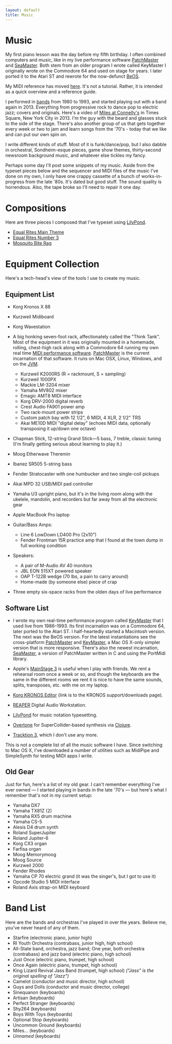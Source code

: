 ```yaml
---
layout: default
title: Music
---
```


# Music

My first piano lesson was the day before my fifth birthday. I often combined
computers and music, like in my live performance
software [PatchMaster](https://patchmaster.org/)
and [SeaMaster](https://github.com/jimm/seamaster). Both stem from an older
program I wrote called KeyMaster I originally wrote on the Commodore 64 and
used on stage for years. I later ported it to the Atari ST and rewrote for
the now-defunct [BeOS](https://en.wikipedia.org/wiki/BeOS).

My MIDI reference has moved [here](midi_ref.html). It's not a tutorial.
Rather, it is intended as a quick overview and a reference guide.

I performed in [bands](#band-list) from 1980 to 1993, and started playing
out with a band again in 2013. Everything from progressive rock to dance pop
to electric jazz; covers and originals. Here's a video of
[Miles at Connelly's](https://www.youtube.com/watch?v=t5yU0mX-u4w) in Times
Square, New York City in 2013. I'm the guy with the beard and glasses stuck
to the side of the stage. There's also another group of us that gets
together every week or two to jam and learn songs from the '70's - today
that we like and can put our own spin on.

I write different kinds of stuff. Most of it is funk/dance/pop, but I also
dabble in orchestral, Sondheim-esque pieces, game show themes, thirty-second
newsroom background music, and whatever else tickles my fancy.

Perhaps some day I'll post some snippets of my music. Aside from the typeset
pieces below and the sequencer and MIDI files of the music I've done on my
own, I only have one crappy cassette of a bunch of works-in-progress from
the late '80s. It's dated but good stuff. The sound quality is horrendous.
Also, the tape broke so I'll need to repair it one day.

# Compositions

Here are three pieces I composed that I've typeset using
[LilyPond](http://lilypond.org/web/).

- [Equal Rites Main Theme](music/main_theme_piano.pdf)
- [Equal Rites Number 3](music/equal_rites_3.pdf)
- [Mosquito Bite Rag](music/mosquito_bite_rag.pdf)

# Equipment Collection

Here's a tech-head's view of the tools I use to create my music.

## Equipment List

- Korg Kronos X 88

- Kurzweil Midiboard

- Korg Wavestation

- A big honking seven-foot rack, affectionately called the "Think Tank".
  Most of the equipment in it was originally mounted in a homemade, rolling,
  chest-high rack along with a Commodore 64 running my own real
  time
  [MIDI performance software](projects/keymaster/index.html).
  [PatchMaster](http://patchmaster.org/) is the current incarnation of that
  software. It runs on Mac OSX, Linux, Windows, and on
  the [JVM](http://en.wikipedia.org/wiki/Java_virtual_machine).
  - Kurzweil K2000RS (R = rackmount, S = sampling)
  - Kurzweil 1000PX
  - Mackie LM-3204 mixer
  - Yamaha MV802 mixer
  - Emagic AMT8 MIDI interface
  - Korg DRV-2000 digital reverb
  - Crest Audio FA901 power amp
  - Two rack-mount power strips
  - Custom patch bay with 12 1/2", 6 MIDI, 4 XLR, 2 1/2" TRS
  - Akai ME10D MIDI "digital delay" (echoes MIDI data, optionally
    transposing it up/down one octave)

- Chapman Stick, 12-string Grand Stick&mdash;5 bass, 7 treble, classic
  tuning (I'm finally getting serious about learning to play it.)

- Moog Etherwave Theremin

- Ibanez SR505 5-string bass

- Fender Stratocaster with one humbucker and two single-coil pickups

- Akai MPD 32 USB/MIDI pad controller

- Yamaha U3 upright piano, but it's in the living room along with the
  ukelele, mandolin, and recorders but far away from all the electronic
  gear

- Apple MacBook Pro laptop

- Guitar/Bass Amps:
  - Line 6 LowDown LD400 Pro (2x10")
  - Fender Frontman 15R practice amp that I found at the town dump in
    full working condition

- Speakers:
  - A pair of M-Audio AV 40 monitors
  - JBL EON 515XT powered speaker
  - OAP T-122B wedge (70 lbs, a pain to carry around)
  - Home-made (by someone else) piece of crap

- Three empty six-space racks from the olden days of live
    performance

## Software List

- I wrote my own real-time performance program called
  [KeyMaster](projects/keymaster/index.html) that I used live from
  1986&ndash;1993. Its first incarnation was on a Commodore 64, later ported
  to the Atari ST. I half-heartedly started a Macintosh version. The next
  was the BeOS version. For the latest instantiations see the cross-platform
  [PatchMaster](http://www.patchmaster.org/) and
  [KeyMaster](http://jimm.github.io/keymaster/), a Mac OS X-only simpler
  version that is more responsive. There's also the newest incarnation,
  [SeaMaster](https://github.com/jimm/seamaster), a version of PatchMaster
  written in C and using the PortMidi library.

- Apple's [MainStage 3](http://www.apple.com/mainstage/) is useful when I
  play with friends. We rent a rehearsal room once a week or so, and though
  the keyboards are the same in the different rooms we rent it is nice to
  have the same sounds, splits, transposes, etc. with me on my laptop.

- [Korg KRONOS Editor](https://shop.korg.com/kronosSupport)
  (link is to the KRONOS support/downloads page).

- [REAPER](http://reaper.fm/) Digital Audio Workstation.

- [LilyPond](http://lilypond.org/web/) for music notation typesetting.

- [Overtone](http://overtone.github.com/) for SuperCollider-based synthesis
   via [Clojure](http://clojure.org/).

- [Tracktion 3](http://www.mackie.com/products/tracktion3/index.html), which
  I don't use any more.

This is not a complete list of all the music software I have. Since
switching to Mac OS X, I've downloaded a number of utilities such as
MidiPipe and SimpleSynth for testing MIDI apps I write.

## Old Gear

Just for fun, here's a list of my old gear. I can't remember everything I've
ever owned &mdash; I started playing in bands in the late '70's &mdash; but
here's what I remember that's not in my current setup:

- Yamaha DX7
- Yamaha TX81Z (2)
- Yamaha RX5 drum machine
- Yamaha CS-5
- Alesis D4 drum synth
- Roland SuperJupiter
- Roland Jupiter-6
- Korg CX3 organ
- Farfisa organ
- Moog Memorymoog
- Moog Source
- Kurzweil 2000
- Fender Rhodes
- Yamaha CP 70 electric grand (it was the singer's, but I got to use it)
- Opcode Studio 5 MIDI interface
- Roland Axis strap-on MIDI keyboard

# Band List

Here are the bands and orchestras I've played in over the years. Believe
me, you've never heard of any of them.

- Starfire (electronic piano, junior high)
- RI Youth Orchestra (contrabass, junior high, high school)
- All-State band, orchestra, jazz band; One year, both orchestra
  (contrabass) and jazz band (electric piano, high school)
- Just Once (electric piano, trumpet, high school)
- Once Again (electric piano, trumpet, high school)
- King Lizard Revival Jass Band (trumpet, high school)
  _("Jass" is the original spelling of "Jazz")_
- Camelot (conductor and music director, high school)
- Guys and Dolls (conductor and music director, college)
- Sinequanon (keyboards)
- Artisan (keyboards)
- Perfect Stranger (keyboards)
- Shy264 (keyboards)
- Boys With Toys (keyboards)
- Optional Stop (keyboards)
- Uncommon Ground (keyboards)
- Miles... (keyboards)
- _Unnamed_ (keyboards)
